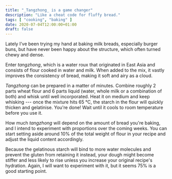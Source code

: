 ```yaml
---
title: "_Tangzhong_ is a game changer"
description: "Like a cheat code for fluffy bread."
tags: [ "cooking", "baking" ]
date: 2020-07-04T12:00:00+01:00
draft: false
---
```


Lately I've been trying my hand at baking milk breads, especially burger buns,
but have never been happy about the structure, which often turned chewy and dense.

Enter _tangzhong_, which is a water roux that originated in East Asia and
consists of flour cooked in water and milk. When added to the mix, it vastly
improves the consistency of bread, making it soft and airy as a cloud.

_Tangzhong_ can be prepared in a matter of minutes. Combine roughly 2 parts
wheat flour and 6 parts liquid (water, whole milk or a combination of both) and
whisk until well incorporated. Heat it on medium and keep whisking --- once the
mixture hits 65 °C, the starch in the flour will quickly thicken and gelatinise.
You're done! Wait until it cools to room temperature before you use it.

How much _tangzhong_ will depend on the amount of bread you're baking, and I
intend to experiment with proportions over the coming weeks. You can start
setting aside around 10% of the total weight of flour in your recipe and adjust
the liquid content accordingly.

Because the gelatinous starch will bind to more water molecules and prevent the
gluten from retaining it instead, your dough might become stiffer and less
likely to rise unless you increase your original recipe's hydration. Again,
I will want to experiment with it, but it seems 75% is a good starting point.

